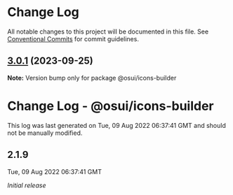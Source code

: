 # Change Log

All notable changes to this project will be documented in this file.
See [Conventional Commits](https://conventionalcommits.org) for commit guidelines.

## [3.0.1](https://github.com/yuxuan/osui/compare/v2.1.8...v3.0.1) (2023-09-25)

**Note:** Version bump only for package @osui/icons-builder





# Change Log - @osui/icons-builder

This log was last generated on Tue, 09 Aug 2022 06:37:41 GMT and should not be manually modified.

## 2.1.9
Tue, 09 Aug 2022 06:37:41 GMT

_Initial release_
